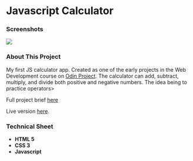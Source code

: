 # Javascript Calculator

<h3>Screenshots</h3>
<img src="app.gif">

<h3>About This Project</h3>
<p>My first JS calculator app. Created as one of the early projects in the Web Development course on <a href="https://www.theodinproject.com/">Odin Project</a>.
The calculator can add, subtract, multiply, and divide both positive and negative numbers. The idea being to practice operators>
</p>
<p>Full project brief <a href="">here</a></p>
<p>Live version <a href="">here</a>.</p>


<h3>Technical Sheet</h3>

<strong>
<ul>
  <li>HTML 5</li>
  <li>CSS 3</li>
  <li>Javascript</li>
</ul>
</strong>
